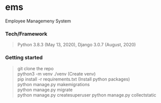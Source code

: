 # ems
Employee Managemeny  System
### Tech/Framework
> Python 3.8.3 (May 13, 2020), Django 3.0.7 (August, 2020)  
### Getting started 
> git clone the repo  
> python3 -m venv ./venv  (Create venv)  
> pip install -r requirements.txt (Install python packages)  
> python manage.py makemigrations  
> python manage.py migrate  
> python manage.py createsuperuser
> python manage.py collectstatic
